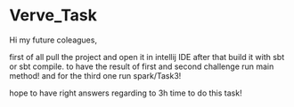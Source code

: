 # Verve_Task

Hi my future coleagues,

first of all pull the project and open it in intellij IDE 
after that build it with sbt or sbt compile.
to have the result of first and second challenge
run main method!
and for the third one run spark/Task3!

hope to have right answers regarding to 3h time to do this task!
